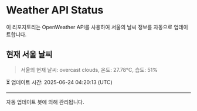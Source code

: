 
# Weather API Status

이 리포지토리는 OpenWeather API를 사용하여 서울의 날씨 정보를 자동으로 업데이트합니다.

## 현재 서울 날씨
> 서울의 현재 날씨: overcast clouds, 온도: 27.78°C, 습도: 51%

⏳ 업데이트 시간: 2025-06-24 04:20:13 (UTC)

---
자동 업데이트 봇에 의해 관리됩니다.
